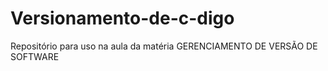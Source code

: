 # Versionamento-de-c-digo
Repositório para uso na aula da matéria GERENCIAMENTO DE VERSÃO DE SOFTWARE
